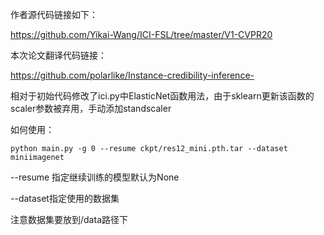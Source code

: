 作者源代码链接如下：

https://github.com/Yikai-Wang/ICI-FSL/tree/master/V1-CVPR20

本次论文翻译代码链接：

https://github.com/polarlike/Instance-credibility-inference-

相对于初始代码修改了ici.py中ElasticNet函数用法，由于sklearn更新该函数的scaler参数被弃用，手动添加standscaler

如何使用：

```
python main.py -g 0 --resume ckpt/res12_mini.pth.tar --dataset miniimagenet
```

--resume 指定继续训练的模型默认为None 

--dataset指定使用的数据集

注意数据集要放到/data路径下